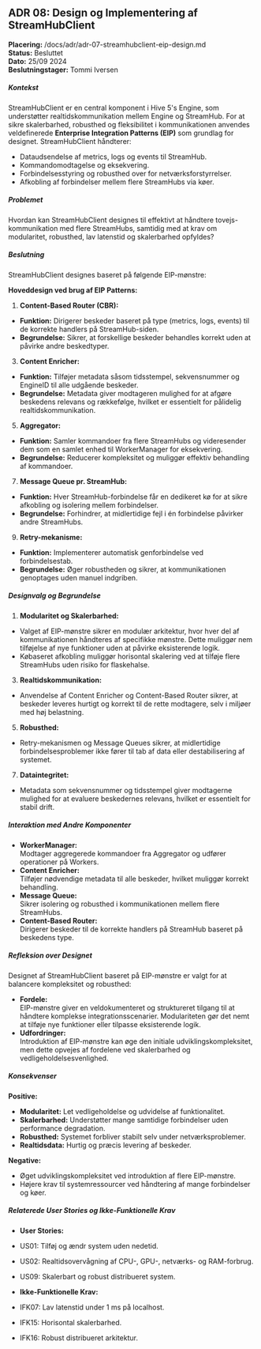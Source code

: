 ADR 08: Design og Implementering af StreamHubClient
---------------------------------------------------

**Placering:** /docs/adr/adr-07-streamhubclient-eip-design.md\
**Status:** Besluttet\
**Dato:** 25/09 2024\
**Beslutningstager:** Tommi Iversen

##### Kontekst

StreamHubClient er en central komponent i Hive 5's Engine, som understøtter realtidskommunikation mellem Engine og StreamHub. For at sikre skalerbarhed, robusthed og fleksibilitet i kommunikationen anvendes veldefinerede **Enterprise Integration Patterns (EIP)** som grundlag for designet. StreamHubClient håndterer:

-   Dataudsendelse af metrics, logs og events til StreamHub.
-   Kommandomodtagelse og eksekvering.
-   Forbindelsesstyring og robusthed over for netværksforstyrrelser.
-   Afkobling af forbindelser mellem flere StreamHubs via køer.

##### Problemet

Hvordan kan StreamHubClient designes til effektivt at håndtere tovejs-kommunikation med flere StreamHubs, samtidig med at krav om modularitet, robusthed, lav latenstid og skalerbarhed opfyldes?

##### Beslutning

StreamHubClient designes baseret på følgende EIP-mønstre:

**Hoveddesign ved brug af EIP Patterns:**

1.  **Content-Based Router (CBR):**

-   **Funktion:** Dirigerer beskeder baseret på type (metrics, logs, events) til de korrekte handlers på StreamHub-siden.
-   **Begrundelse:** Sikrer, at forskellige beskeder behandles korrekt uden at påvirke andre beskedtyper.

3.  **Content Enricher:**

-   **Funktion:** Tilføjer metadata såsom tidsstempel, sekvensnummer og EngineID til alle udgående beskeder.
-   **Begrundelse:** Metadata giver modtageren mulighed for at afgøre beskedens relevans og rækkefølge, hvilket er essentielt for pålidelig realtidskommunikation.

5.  **Aggregator:**

-   **Funktion:** Samler kommandoer fra flere StreamHubs og videresender dem som en samlet enhed til WorkerManager for eksekvering.
-   **Begrundelse:** Reducerer kompleksitet og muliggør effektiv behandling af kommandoer.

7.  **Message Queue pr. StreamHub:**

-   **Funktion:** Hver StreamHub-forbindelse får en dedikeret kø for at sikre afkobling og isolering mellem forbindelser.
-   **Begrundelse:** Forhindrer, at midlertidige fejl i én forbindelse påvirker andre StreamHubs.

9.  **Retry-mekanisme:**

-   **Funktion:** Implementerer automatisk genforbindelse ved forbindelsestab.
-   **Begrundelse:** Øger robustheden og sikrer, at kommunikationen genoptages uden manuel indgriben.

##### Designvalg og Begrundelse

1.  **Modularitet og Skalerbarhed:**

-   Valget af EIP-mønstre sikrer en modulær arkitektur, hvor hver del af kommunikationen håndteres af specifikke mønstre. Dette muliggør nem tilføjelse af nye funktioner uden at påvirke eksisterende logik.
-   Købaseret afkobling muliggør horisontal skalering ved at tilføje flere StreamHubs uden risiko for flaskehalse.

3.  **Realtidskommunikation:**

-   Anvendelse af Content Enricher og Content-Based Router sikrer, at beskeder leveres hurtigt og korrekt til de rette modtagere, selv i miljøer med høj belastning.

5.  **Robusthed:**

-   Retry-mekanismen og Message Queues sikrer, at midlertidige forbindelsesproblemer ikke fører til tab af data eller destabilisering af systemet.

7.  **Dataintegritet:**

-   Metadata som sekvensnummer og tidsstempel giver modtagerne mulighed for at evaluere beskedernes relevans, hvilket er essentielt for stabil drift.

##### Interaktion med Andre Komponenter

-   **WorkerManager:**\
    Modtager aggregerede kommandoer fra Aggregator og udfører operationer på Workers.
-   **Content Enricher:**\
    Tilføjer nødvendige metadata til alle beskeder, hvilket muliggør korrekt behandling.
-   **Message Queue:**\
    Sikrer isolering og robusthed i kommunikationen mellem flere StreamHubs.
-   **Content-Based Router:**\
    Dirigerer beskeder til de korrekte handlers på StreamHub baseret på beskedens type.

##### Refleksion over Designet

Designet af StreamHubClient baseret på EIP-mønstre er valgt for at balancere kompleksitet og robusthed:

-   **Fordele:**\
    EIP-mønstre giver en veldokumenteret og struktureret tilgang til at håndtere komplekse integrationsscenarier. Modulariteten gør det nemt at tilføje nye funktioner eller tilpasse eksisterende logik.
-   **Udfordringer:**\
    Introduktion af EIP-mønstre kan øge den initiale udviklingskompleksitet, men dette opvejes af fordelene ved skalerbarhed og vedligeholdelsesvenlighed.

##### Konsekvenser

**Positive:**

-   **Modularitet:** Let vedligeholdelse og udvidelse af funktionalitet.
-   **Skalerbarhed:** Understøtter mange samtidige forbindelser uden performance degradation.
-   **Robusthed:** Systemet forbliver stabilt selv under netværksproblemer.
-   **Realtidsdata:** Hurtig og præcis levering af beskeder.

**Negative:**

-   Øget udviklingskompleksitet ved introduktion af flere EIP-mønstre.
-   Højere krav til systemressourcer ved håndtering af mange forbindelser og køer.

##### Relaterede User Stories og Ikke-Funktionelle Krav

-   **User Stories:**

-   US01: Tilføj og ændr system uden nedetid.
-   US02: Realtidsovervågning af CPU-, GPU-, netværks- og RAM-forbrug.
-   US09: Skalerbart og robust distribueret system.

-   **Ikke-Funktionelle Krav:**

-   IFK07: Lav latenstid under 1 ms på localhost.
-   IFK15: Horisontal skalerbarhed.
-   IFK16: Robust distribueret arkitektur.
